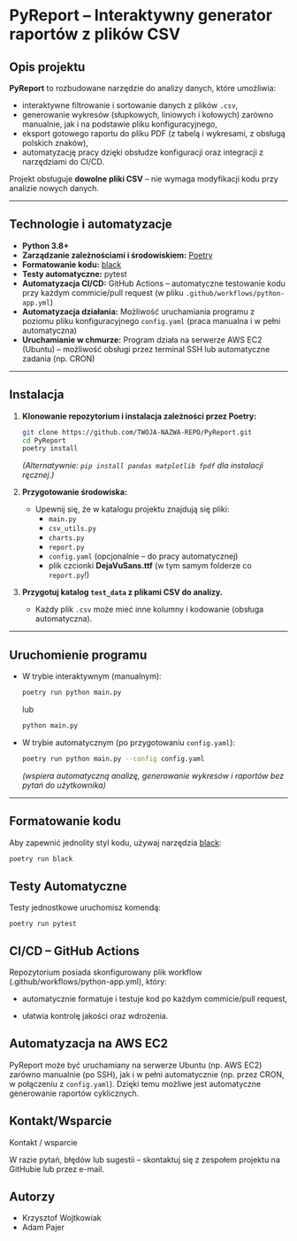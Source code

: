 # PyReport – Interaktywny generator raportów z plików CSV

## Opis projektu

**PyReport** to rozbudowane narzędzie do analizy danych, które umożliwia:
- interaktywne filtrowanie i sortowanie danych z plików `.csv`,
- generowanie wykresów (słupkowych, liniowych i kołowych) zarówno manualnie, jak i na podstawie pliku konfiguracyjnego,
- eksport gotowego raportu do pliku PDF (z tabelą i wykresami, z obsługą polskich znaków),
- automatyzację pracy dzięki obsłudze konfiguracji oraz integracji z narzędziami do CI/CD.

Projekt obsługuje **dowolne pliki CSV** – nie wymaga modyfikacji kodu przy analizie nowych danych.

---

## Technologie i automatyzacje

- **Python 3.8+**
- **Zarządzanie zależnościami i środowiskiem:** [Poetry](https://python-poetry.org/)
- **Formatowanie kodu:** [black](https://black.readthedocs.io/en/stable/)
- **Testy automatyczne:** pytest
- **Automatyzacja CI/CD:** GitHub Actions – automatyczne testowanie kodu przy każdym commicie/pull request (w pliku `.github/workflows/python-app.yml`)
- **Automatyzacja działania:** Możliwość uruchamiania programu z poziomu pliku konfiguracyjnego `config.yaml` (praca manualna i w pełni automatyczna)
- **Uruchamianie w chmurze:** Program działa na serwerze AWS EC2 (Ubuntu) – możliwość obsługi przez terminal SSH lub automatyczne zadania (np. CRON)

---

## Instalacja

1. **Klonowanie repozytorium i instalacja zależności przez Poetry:**

    ```bash
    git clone https://github.com/TWOJA-NAZWA-REPO/PyReport.git
    cd PyReport
    poetry install
    ```

    *(Alternatywnie: `pip install pandas matplotlib fpdf` dla instalacji ręcznej.)*

2. **Przygotowanie środowiska:**
   - Upewnij się, że w katalogu projektu znajdują się pliki:
     - `main.py`
     - `csv_utils.py`
     - `charts.py`
     - `report.py`
     - `config.yaml` (opcjonalnie – do pracy automatycznej)
     - plik czcionki **DejaVuSans.ttf** (w tym samym folderze co `report.py`!)

3. **Przygotuj katalog `test_data` z plikami CSV do analizy.**
   - Każdy plik `.csv` może mieć inne kolumny i kodowanie (obsługa automatyczna).

---

## Uruchomienie programu

- W trybie interaktywnym (manualnym):

    ```bash
    poetry run python main.py
    ```
    lub
    ```bash
    python main.py
    ```

- W trybie automatycznym (po przygotowaniu `config.yaml`):

    ```bash
    poetry run python main.py --config config.yaml
    ```
    *(wspiera automatyczną analizę, generowanie wykresów i raportów bez pytań do użytkownika)*

---

## Formatowanie kodu

Aby zapewnić jednolity styl kodu, używaj narzędzia [black](https://black.readthedocs.io/en/stable/):

```bash
poetry run black
``` 

## Testy Automatyczne

Testy jednostkowe uruchomisz komendą:
````
poetry run pytest
````

## CI/CD – GitHub Actions
Repozytorium posiada skonfigurowany plik workflow (.github/workflows/python-app.yml), który:

- automatycznie formatuje i testuje kod po każdym commicie/pull request,

- ułatwia kontrolę jakości oraz wdrożenia.

## Automatyzacja na AWS EC2

PyReport może być uruchamiany na serwerze Ubuntu (np. AWS EC2) zarówno manualnie (po SSH), jak i w pełni automatycznie (np. przez CRON, w połączeniu z ```config.yaml```).
Dzięki temu możliwe jest automatyczne generowanie raportów cyklicznych.

## Kontakt/Wsparcie 
Kontakt / wsparcie

W razie pytań, błędów lub sugestii – skontaktuj się z zespołem projektu na GitHubie lub przez e-mail.

## Autorzy 
- Krzysztof Wojtkowiak 
- Adam Pajer